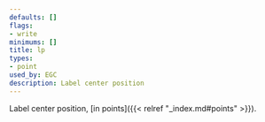 ```yaml
---
defaults: []
flags:
- write
minimums: []
title: lp
types:
- point
used_by: EGC
description: Label center position
---
```

Label center position, [in points]({{< relref "_index.md#points" >}}).
